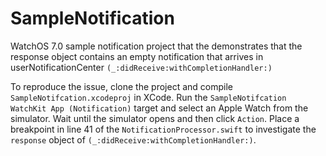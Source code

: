 # SampleNotification
WatchOS 7.0 sample notification project that the demonstrates that the response object contains an empty notification that arrives in userNotificationCenter `(_:didReceive:withCompletionHandler:)`

To reproduce the issue, clone the project and compile `SampleNotifcation.xcodeproj` in XCode. Run the `SampleNotifcation WatchKit App (Notification)` target and select an Apple Watch from the simulator. Wait until the simulator opens and then click `Action`. Place a breakpoint in line 41 of the `NotificationProcessor.swift`
to investigate the `response` object of `(_:didReceive:withCompletionHandler:)`.

